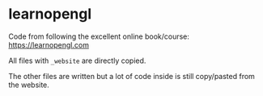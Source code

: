 # learnopengl

Code from following the excellent online book/course: https://learnopengl.com

All files with `_website` are directly copied.

The other files are written but a lot of code inside is still copy/pasted from the website.